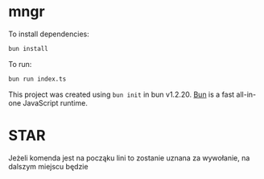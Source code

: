 # mngr

To install dependencies:

```bash
bun install
```

To run:

```bash
bun run index.ts
```

This project was created using `bun init` in bun v1.2.20. [Bun](https://bun.com) is a fast all-in-one JavaScript runtime.

# STAR

Jeżeli komenda jest na począku lini to zostanie uznana za wywołanie, na dalszym miejscu będzie 